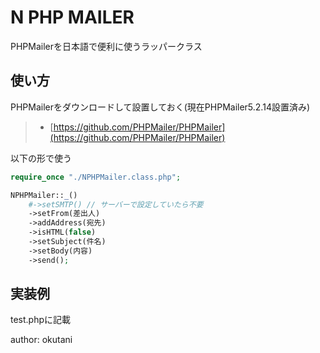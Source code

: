 # N PHP MAILER

PHPMailerを日本語で便利に使うラッパークラス

## 使い方

PHPMailerをダウンロードして設置しておく(現在PHPMailer5.2.14設置済み)

> * [https://github.com/PHPMailer/PHPMailer](https://github.com/PHPMailer/PHPMailer)

以下の形で使う

```php
require_once "./NPHPMailer.class.php";

NPHPMailer::_()
    #->setSMTP() // サーバーで設定していたら不要
    ->setFrom(差出人)
    ->addAddress(宛先)
    ->isHTML(false)
    ->setSubject(件名)
    ->setBody(内容)
    ->send();
```

## 実装例

test.phpに記載

author: okutani
